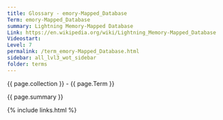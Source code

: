 ```yaml
---
title: Glossary - emory-Mapped_Database
Term: emory-Mapped_Database
summary: Lightning Memory-Mapped Database
Link: https://en.wikipedia.org/wiki/Lightning_Memory-Mapped_Database
Videostart: 
Level: 7
permalink: /term_emory-Mapped_Database.html
sidebar: all_lvl3_wot_sidebar
folder: terms
---
```


{{ page.collection }} - {{ page.Term }}

   {{ page.summary }}


 {% include links.html %} 
